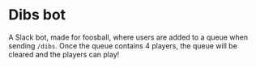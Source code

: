 # Dibs bot

A Slack bot, made for foosball, where users are added to a queue when sending
`/dibs`. Once the queue contains 4 players, the queue will be cleared and the
players can play!
